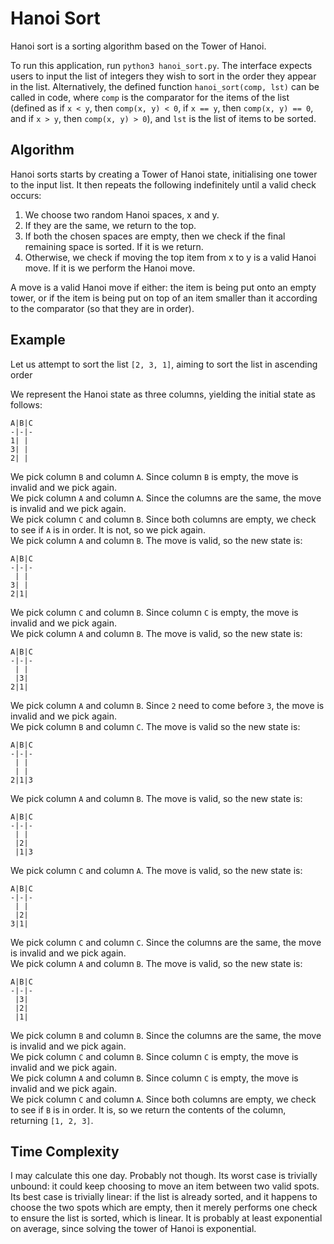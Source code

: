 
# Hanoi Sort

Hanoi sort is a sorting algorithm based on the Tower of Hanoi.

To run this application, run `python3 hanoi_sort.py`.
The interface expects users to input the list of integers they wish to sort in the order they appear in the list.
Alternatively, the defined function `hanoi_sort(comp, lst)` can be called in code, where `comp` is the comparator for the items of the list (defined as if `x < y`, then `comp(x, y) < 0`, if `x == y`, then `comp(x, y) == 0`, and if `x > y`, then `comp(x, y) > 0`), and `lst` is the list of items to be sorted.

## Algorithm

Hanoi sorts starts by creating a Tower of Hanoi state, initialising one tower to the input list. It then repeats the following indefinitely until a valid check occurs:

1) We choose two random Hanoi spaces, x and y.
2) If they are the same, we return to the top.
3) If both the chosen spaces are empty, then we check if the final remaining space is sorted. If it is we return.
4) Otherwise, we check if moving the top item from x to y is a valid Hanoi move. If it is we perform the Hanoi move.

A move is a valid Hanoi move if either: the item is being put onto an empty tower, or if the item is being put on top of an item smaller than it according to the comparator (so that they are in order).

## Example

Let us attempt to sort the list `[2, 3, 1]`, aiming to sort the list in ascending order

We represent the Hanoi state as three columns, yielding the initial state as follows:
```
A|B|C
-|-|-
1| | 
3| | 
2| | 
```
We pick column `B` and column `A`. Since column `B` is empty, the move is invalid and we pick again.  
We pick column `A` and column `A`. Since the columns are the same, the move is invalid and we pick again.  
We pick column `C` and column `B`. Since both columns are empty, we check to see if `A` is in order. It is not, so we pick again.  
We pick column `A` and column `B`. The move is valid, so the new state is:
```
A|B|C
-|-|-
 | | 
3| | 
2|1| 
```
We pick column `C` and column `B`. Since column `C` is empty, the move is invalid and we pick again.  
We pick column `A` and column `B`. The move is valid, so the new state is:
```
A|B|C
-|-|-
 | | 
 |3| 
2|1| 
```
We pick column `A` and column `B`. Since `2` need to come before `3`, the move is invalid and we pick again.  
We pick column `B` and column `C`. The move is valid so the new state is:
```
A|B|C
-|-|-
 | | 
 | | 
2|1|3 
```
We pick column `A` and column `B`. The move is valid, so the new state is:
```
A|B|C
-|-|-
 | | 
 |2| 
 |1|3 
```
We pick column `C` and column `A`. The move is valid, so the new state is:
```
A|B|C
-|-|-
 | | 
 |2| 
3|1|
```
We pick column `C` and column `C`. Since the columns are the same, the move is invalid and we pick again.  
We pick column `A` and column `B`. The move is valid, so the new state is:
```
A|B|C
-|-|-
 |3| 
 |2| 
 |1|
```
We pick column `B` and column `B`. Since the columns are the same, the move is invalid and we pick again.  
We pick column `C` and column `B`. Since column `C` is empty, the move is invalid and we pick again.  
We pick column `A` and column `B`. Since column `C` is empty, the move is invalid and we pick again.  
We pick column `C` and column `A`. Since both columns are empty, we check to see if `B` is in order. It is, so we return the contents of the column, returning `[1, 2, 3]`.  

## Time Complexity

I may calculate this one day. Probably not though. Its worst case is trivially unbound: it could keep choosing to move an item between two valid spots. Its best case is trivially linear: if the list is already sorted, and it happens to choose the two spots which are empty, then it merely performs one check to ensure the list is sorted, which is linear. It is probably at least exponential on average, since solving the tower of Hanoi is exponential.
